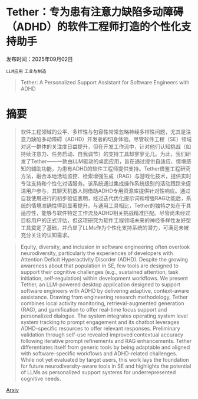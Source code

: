 # Tether：专为患有注意力缺陷多动障碍（ADHD）的软件工程师打造的个性化支持助手

发布时间：2025年09月02日

`LLM应用` `工业与制造`

> Tether: A Personalized Support Assistant for Software Engineers with ADHD

# 摘要

> 软件工程领域的公平、多样性与包容性常常忽略神经多样性问题，尤其是注意力缺陷多动障碍（ADHD）开发者的切身体验。尽管软件工程（SE）领域对这一群体的关注度日益提升，但在开发工作流中，针对他们认知挑战（如持续注意力、任务启动、自我调节）的支持工具却寥寥无几。为此，我们研发了Tether——一款由LLM驱动的桌面应用，旨在通过提供自适应、情境感知的辅助功能，为患有ADHD的软件工程师提供支持。Tether借鉴工程研究方法，融合本地活动监控、检索增强生成（RAG）与游戏化技术，提供实时专注支持和个性化对话服务。该系统通过集成操作系统级别的活动跟踪来促进用户参与，其聊天机器人则借助ADHD专用资源库提供针对性响应。通过自我使用进行的初步验证表明，经过迭代优化提示词和增强RAG功能后，系统的情境准确性得到显著提升。与通用工具相比，Tether的独特之处在于其适应性，能够与软件特定工作流及ADHD相关挑战精准匹配。尽管尚未经过目标用户的正式评估，但这项研究为软件工程领域未来的神经多样性友好型工具奠定了基础，并凸显了LLMs作为个性化支持系统的潜力，可满足未被充分关注的认知需求。

> Equity, diversity, and inclusion in software engineering often overlook neurodiversity, particularly the experiences of developers with Attention Deficit Hyperactivity Disorder (ADHD). Despite the growing awareness about that population in SE, few tools are designed to support their cognitive challenges (e.g., sustained attention, task initiation, self-regulation) within development workflows. We present Tether, an LLM-powered desktop application designed to support software engineers with ADHD by delivering adaptive, context-aware assistance. Drawing from engineering research methodology, Tether combines local activity monitoring, retrieval-augmented generation (RAG), and gamification to offer real-time focus support and personalized dialogue. The system integrates operating system level system tracking to prompt engagement and its chatbot leverages ADHD-specific resources to offer relevant responses. Preliminary validation through self-use revealed improved contextual accuracy following iterative prompt refinements and RAG enhancements. Tether differentiates itself from generic tools by being adaptable and aligned with software-specific workflows and ADHD-related challenges. While not yet evaluated by target users, this work lays the foundation for future neurodiversity-aware tools in SE and highlights the potential of LLMs as personalized support systems for underrepresented cognitive needs.

[Arxiv](https://arxiv.org/abs/2509.01946)